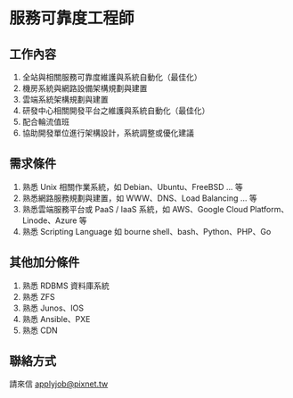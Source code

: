 # 服務可靠度工程師

## 工作內容

1. 全站與相關服務可靠度維護與系統自動化（最佳化） 
2. 機房系統與網路設備架構規劃與建置 
3. 雲端系統架構規劃與建置 
4. 研發中心相關開發平台之維護與系統自動化（最佳化）
5. 配合輪流值班
6. 協助開發單位進行架構設計，系統調整或優化建議

## 需求條件

1. 熟悉 Unix 相關作業系統，如 Debian、Ubuntu、FreeBSD ... 等 
2. 熟悉網路服務規劃與建置，如 WWW、DNS、Load Balancing … 等 
3. 熟悉雲端服務平台或 PaaS / IaaS 系統，如 AWS、Google Cloud Platform、Linode、Azure 等
4. 熟悉 Scripting Language 如 bourne shell、bash、Python、PHP、Go 

## 其他加分條件

1. 熟悉 RDBMS 資料庫系統
2. 熟悉 ZFS
3. 熟悉 Junos、IOS
4. 熟悉 Ansible、PXE
5. 熟悉 CDN

## 聯絡方式

請來信 applyjob@pixnet.tw 
